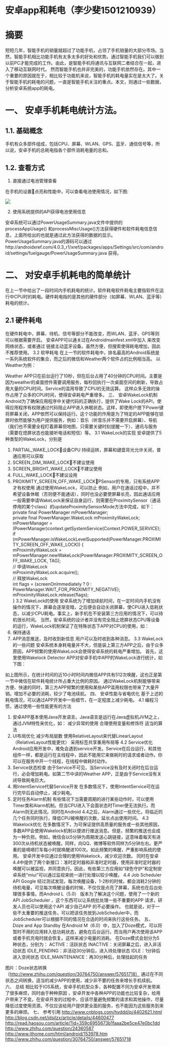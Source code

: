 # 安卓app和耗电（李少斐1501210939）


# 摘要


短短几年，智能手机的销量就超过了功能手机，占领了手机销量的大部分市场。当然，智能手机相比功能手机有太多太多的好处和优势。通过智能手机我们可以做到以前PC才能完成的工作。由此，是智能手机将通讯与互联网二者结合在一起，进入了移动互联网时代。
然而智能手机也并非完美的，功能手机依然存在。其中一个重要的原因就在于，相比较于功能机来说，智能手机的耗电量实在是太大了。关于智能手机的耗电的问题，一直是智能手机关注的重点。本文，则通过一些数据，分析安卓系统app的耗电。


# 一、	安卓手机耗电统计方法。



## 1.1.	基础概念


手机有众多部件组成，包括CPU、屏幕、WLAN、GPS、蓝牙、通信信号等，所以说，安卓手机的总耗电指各个部件消耗电量的总和。

## 1.2.	查看方式


1. 直接通过电池管理查看

在手机的设置点亮和性能中，可以查看电池使用情况，如下图:

 ![](scolphew_1.png)
  

2. 使用系统提供的API获得电池使用信息

安卓系统可以通过PowerUsageSummary.java文件中提供的processAppUsage() 和processMiscUsage()方法获得硬件和软件耗电信息信息，上面所给出的也就是通过此方法获得的数据的显示。
PowerUsageSummary.java的源码可以通过http://androidxref.com/4.0.3_r1/xref/packages/apps/Settings/src/com/android/settings/fuelgauge/PowerUsageSummary.java  获得。


# 二、	对安卓手机耗电的简单统计


在上一节中给出了一段时间内手机耗电的统计。软件耗电软件耗电主要指软件在运行中CPU时的耗电。硬件耗电指的是其他的硬件部分（如屏幕、WLAN、蓝牙等）耗电的统计。

## 2.1	硬件耗电


在硬件耗电中，屏幕、待机、信号等部分不能改变，而WLAN、蓝牙、GPS等则可以根据需要开启。
安卓APP可以通关过在Androidmainfest.xml中加入
<uses-permission android:name="ANDROID.PERMISSION.CHANGE_NETWORK_STATE"/>
<uses-permission android:name="ANDROID.PERMISSION.CHANGE_WIFI_STATE"/>
来改变网络状态，或者通过
<uses-permission android:name="ANDROID.PERMISSION.BLUETOOTH_PRIVILEGED"/>
链接主动蓝牙设备。虽然方便，但搜索使得耗电增加，因此不推荐使用。
3.2	软甲耗电
在上一节的软件耗电中，排名最高的Android系统是一系列系统软件的集合，而之后的微信和Weather两个软件占的比例相当高。
以Weather为例：
 
Weather APP只在前台运行了10秒，但在后台占用了40分钟的CPU时间。主要是因为weather的桌面控件需要调用服务，每秒回执行一次桌面空间的刷新，导致占用大量的CPU时间。Service的滥用导致了CPU的无效运算。
这样众多无效的操作占用了众多的CPU时间，使得安卓耗电严重增多。
三、	安卓WakeLock机制
Android为了确保应用程序中关键代码的正确执行，提供了Wake Lock的API，使得应用程序有权限通过代码阻止APP进入休眠状态。这样，即使用户摁下Power键将屏幕关闭，APP依然可以保持运行。这个功能的作用是为了特定的APP能够在锁屏时依然能够为用户提供服务，例如：音乐（听音乐并不需要开启屏幕）、导航（我们也不需要全程盯着屏幕但地图，只需要关键时刻提醒一下）、通讯与服务（需要在熄屏状态也能接听电话和短信）等。
3.1	WakeLock的实现
安卓提供了5种类型的WakeLock，分别是
1)	PARTIAL_WAKE_LOCK设备CPU 持续运转，屏幕和键盘背光允许关闭，普通应用可以获取
2)	SCREEN_DIM_WAKE_LOCK不建议使用
3)	SCREEN_BRIGHT_WAKE_LOCK不建议使用
4)	FULL_WAKE_LOCK不建议设用
5)	PROXIMITY_SCREEN_OFF_WAKE_LOCKPSensor的专用，只有系统APP才有权使用
通过使用WakeLock，可以防止
例如，用户在通话过程中，并不希望设备休眠（否则便不能通话），同时也没必要使屏幕长亮，因此通话应用一般需要申请WakeLock来保证自身运行，则需要在ProximitySensor（通话停用的某个class）的updateProximitySensorMode方法中完成，如下：
private final PowerManager mPowerManager;  
private final PowerManager.WakeLock mProximityWakeLock;  
mPowerManager = (PowerManager)context.getSystemService(Context.POWER_SERVICE);  
if (mPowerManager.isWakeLockLevelSupported(PowerManager.PROXIMITY_SCREEN_OFF_WAKE_LOCK)) {  
    mProximityWakeLock = mPowerManager.newWakeLock(PowerManager.PROXIMITY_SCREEN_OFF_WAKE_LOCK, TAG);  
    // 申请WakeLock  
    mProximityWakeLock.acquire();  
    // 释放WakeLock  
    int flags = (screenOnImmediately ? 0 : PowerManager.WAIT_FOR_PROXIMITY_NEGATIVE);  
    mProximityWakeLock.release(flags);  
    }
3.2	WakeLock的使用
安卓系统为了增加续航时间，在一定时间内手机没有操作的情况下，屏幕会逐渐变暗，之后便会自动关闭屏幕，使CPU进入低耗状态，以减少CPU耗电。事实上，新手机在不安装第三方应用的情况下，可以待机很长时间。
当然，安卓系统的设计者并没有完全阻止熄屏状态CPU等设备的运行，WakeLock机制保证了在特殊状态下APP对CPU的使用，如：
1)	保持通话
2)	APP消息推送，及时收到新信息
用户可以及时收到各种消息。
3.3	WakeLock的一些问题
安卓系统本身耗电量并不大，但是装上第三方APP之后，由于众多原因，APP频繁的使用WakeLock会使得安卓系统的耗电严重增加。
首先，这里使用Wakelock Detector APP对安卓手机中APP的WakeLock进行统计，如下图：
   
如上图所示，在统计时间的近10小时时间内微信APP共有512次唤醒，这也正是第一节中微信在软件耗电统计所占重大比例的原因。
通过WakeLock机制能够带来方便、快速的同时，第三方APP频繁的使用和某些APP滥用权限也带来了大量开销。增加不必要的消耗，较少了电池续航。
四、	安卓性能与省电优化
基于上述的耗电情况，可以通过APP开发中一些细节，在一定程度上减少耗电。
4.1	编程习惯，通过使用一些性能更有的方法
1)	安卓APP基本使用Java开发语言。Java语言是运行在Java虚拟机JVM之上，通过JVM特性来优化，如：
减少异常的使用
合理使用变量和修饰符
适当的算法
2)	UI布局优化
减少布局层数
使用RelativeLayout来代替LinearLayout（RelativeLayout性能更优）
采用<include>标签共享重用布局等
4.2	Service优化
Android应用开发中，难免会遇到service开发。Service在后台运行，和其他组件一样，都是运行在主线程中，因此不能用它来做耗时的请求或者动作。你可以在服务中开一个线程，在线程中做耗时动作。
1)	Service状态检查
由于Service不可见，当Service没有及时关闭时在后台运行，必会增加耗电。如第二节中讲的Weather APP，正是由于Service没有关闭导致耗电巨大。
2)	用IntentService代替Service开发
在多数情况下，使用IntentService可在运行完毕后自动停止，减少耗电。
3)	定时任务Alarm机制
有些情况下当需要周期的进行某些动作时，可以使用Timer类和Alarm机制。但当CPU进入下会面状态时Timer便无法执行。而Alarm则无此情况。同时在Android 4.4之后，Alarm通过一些优化，将临近的几个任务同时执行，降低CPU被唤醒的次数，延长点出使用时间。
4.3	Wakelock优化
在多数情况下，为可保证提供高质量的服务或一些其他原因，多数APP会使用Wakelock机制以便进行推送消息。但是，频繁的推送也会成为一种负担。例如，微信会以5分钟为周期发送心跳链接，这意味着每天有进300次从待机状态被唤醒。同样，向QQ、微博等软件同样为5分钟左右。更严重的是嘀嘀打车每小时就唤醒进100次。如此频繁的唤醒，严重影响系统的使用。
安卓开发中应通过合理的使用Wakelock，减少欢迎次数。
同时在安卓4.4中提供了两个新接口：准时定时器和非准时定时器，使用非准时定时器的唤醒可以被监视，并同意执行。因此，有些第三方应用如“绿色守护”和定制安卓系统“miui”可以通过监视来统一进行处理以较少唤醒。
4.4	Job Scheduler API
Google 经过测试发现，每次唤醒设备，1-2秒的时候，都会消耗2分钟的待机电量，可见每次唤醒设备的时候，不仅仅是点亮了屏幕，系统也在后台处理很多事情。而Android L（5.0） 版本为了解决这个问题，使用了一个新的API JobScheduler ，这个东西可以让系统批处理一些不重要的APP 请求，研发人员也可以使用这个API 减少自己APP 的不必要操作。
也就是说，对于一些不太重要的推送任务，可以把该任务放到JobScheduler中，而JobScheduler可以根据不同的情况在合适的时间来执行这些任务。
五、	Doze and App Standby
在Android M（6.0）中，加入了Doze模式，可以将暂时不用的应用转入低功耗状态，避免在后台运行。而当用户再次使用该APP或者手机充电时就会恢复。这样来减少电量的消耗。
在Doze模式会划分为5种状态，分别为：
	ACTIVE：活跃状态
	INACTIVE：关闭屏幕之后，进入非活动状态
	IDLE_PENDING：非活动30分钟后，进入待处理状态
	IDLE：1分钟后进入空闲状态
	IDLE_MAINTENANCE：再30分种后，处理挂起的任务
 
图片：Doze状态转换（http://www.zhihu.com/question/30764750/answer/57651718）
通过在不同状态之间转换，适当的减少APP的使用，减少非不要的任务来增长手机续航。
六、	总结
相比较于IOS系统，安卓手机机型众多，各种配置不同为安卓开发带来了很多麻烦，同时由于种种原因 ，安卓开发中各种APP的功能也比较复杂，给用户带来了不变。在安卓开发的过程中，应该尽量避免频繁的请求和其他操作，尽量降低过度使用资源。不仅应该给用户提供更全面的服务，也不能因为这些服务到来更多的麻烦。
七、	参考引用
http://www.cnblogs.com/hyddd/p/4402621.html
http://blog.csdn.net/jdsjlzx/article/details/44600477
http://read.haosou.com/article/?id=359c6955673b1faaa2be5ce47e0bc1dd
http://www.zhihu.com/question/24360587
http://www.ithome.com/html/android/153978.htm
http://www.zhihu.com/question/30764750/answer/57651718


